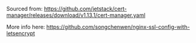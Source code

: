 Sourced from: https://github.com/jetstack/cert-manager/releases/download/v1.13.1/cert-manager.yaml


More info here: https://github.com/songchenwen/nginx-ssl-config-with-letsencrypt 
